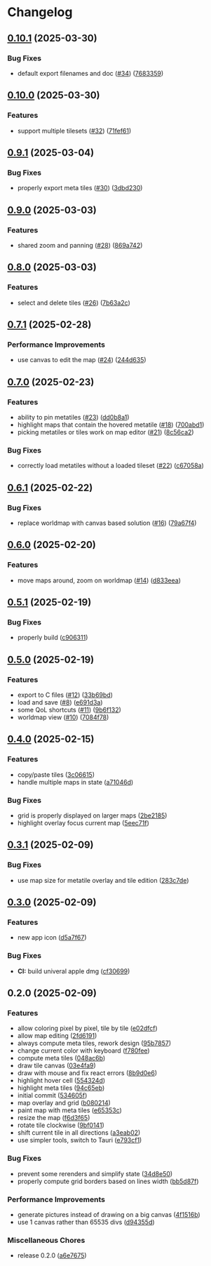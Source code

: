 # Changelog

## [0.10.1](https://github.com/digiz3d/gbge/compare/v0.10.0...v0.10.1) (2025-03-30)


### Bug Fixes

* default export filenames and doc ([#34](https://github.com/digiz3d/gbge/issues/34)) ([7683359](https://github.com/digiz3d/gbge/commit/7683359a6008e90d8ef013af167331f83030d63b))

## [0.10.0](https://github.com/digiz3d/gbge/compare/v0.9.1...v0.10.0) (2025-03-30)


### Features

* support multiple tilesets ([#32](https://github.com/digiz3d/gbge/issues/32)) ([71fef61](https://github.com/digiz3d/gbge/commit/71fef61a7b5f3894946994dba65687cd51fab557))

## [0.9.1](https://github.com/digiz3d/gbge/compare/v0.9.0...v0.9.1) (2025-03-04)


### Bug Fixes

* properly export meta tiles ([#30](https://github.com/digiz3d/gbge/issues/30)) ([3dbd230](https://github.com/digiz3d/gbge/commit/3dbd2305493cbbebfd43cd95ef1d836ac03c54ea))

## [0.9.0](https://github.com/digiz3d/gbge/compare/v0.8.0...v0.9.0) (2025-03-03)


### Features

* shared zoom and panning ([#28](https://github.com/digiz3d/gbge/issues/28)) ([869a742](https://github.com/digiz3d/gbge/commit/869a74241b56b7585967d116e65617eb2e6ab44f))

## [0.8.0](https://github.com/digiz3d/gbge/compare/v0.7.1...v0.8.0) (2025-03-03)


### Features

* select and delete tiles ([#26](https://github.com/digiz3d/gbge/issues/26)) ([7b63a2c](https://github.com/digiz3d/gbge/commit/7b63a2c228035ef8626f3d9588617bd50d45ee25))

## [0.7.1](https://github.com/digiz3d/gbge/compare/v0.7.0...v0.7.1) (2025-02-28)


### Performance Improvements

* use canvas to edit the map ([#24](https://github.com/digiz3d/gbge/issues/24)) ([244d635](https://github.com/digiz3d/gbge/commit/244d635eb19a2a06eea14d1afa249cd12ea5e807))

## [0.7.0](https://github.com/digiz3d/gbge/compare/v0.6.1...v0.7.0) (2025-02-23)


### Features

* ability to pin metatiles ([#23](https://github.com/digiz3d/gbge/issues/23)) ([dd0b8a1](https://github.com/digiz3d/gbge/commit/dd0b8a1e16e38d664911a0dfcdedd26ccc80d4f7))
* highlight maps that contain the hovered metatile ([#18](https://github.com/digiz3d/gbge/issues/18)) ([700abd1](https://github.com/digiz3d/gbge/commit/700abd19de6be891470afbffbd8d1d48a10327dc))
* picking metatiles or tiles work on map editor ([#21](https://github.com/digiz3d/gbge/issues/21)) ([8c56ca2](https://github.com/digiz3d/gbge/commit/8c56ca2b16c137d70f693eabea13563f4a7c430f))


### Bug Fixes

* correctly load metatiles without a loaded tileset ([#22](https://github.com/digiz3d/gbge/issues/22)) ([c67058a](https://github.com/digiz3d/gbge/commit/c67058a3488ab7542f182bf732dcdf976ab24d86))

## [0.6.1](https://github.com/digiz3d/gbge/compare/v0.6.0...v0.6.1) (2025-02-22)


### Bug Fixes

* replace worldmap with canvas based solution ([#16](https://github.com/digiz3d/gbge/issues/16)) ([79a67f4](https://github.com/digiz3d/gbge/commit/79a67f414cf4fe497062de45769512f3183948c4))

## [0.6.0](https://github.com/digiz3d/gbge/compare/v0.5.1...v0.6.0) (2025-02-20)


### Features

* move maps around, zoom on worldmap ([#14](https://github.com/digiz3d/gbge/issues/14)) ([d833eea](https://github.com/digiz3d/gbge/commit/d833eea19c6ae4687ad9af013cc6bd619b6db211))

## [0.5.1](https://github.com/digiz3d/gbge/compare/v0.5.0...v0.5.1) (2025-02-19)


### Bug Fixes

* properly build ([c906311](https://github.com/digiz3d/gbge/commit/c90631193a49dccbe8d70f88d12efe686e1f59ef))

## [0.5.0](https://github.com/digiz3d/gbge/compare/v0.4.0...v0.5.0) (2025-02-19)


### Features

* export to C files ([#12](https://github.com/digiz3d/gbge/issues/12)) ([33b69bd](https://github.com/digiz3d/gbge/commit/33b69bd838983d0e69041c15e8bd3865359d7681))
* load and save ([#8](https://github.com/digiz3d/gbge/issues/8)) ([e691d3a](https://github.com/digiz3d/gbge/commit/e691d3a764869a135aa9f01a38198170de472dba))
* some QoL shortcuts ([#11](https://github.com/digiz3d/gbge/issues/11)) ([9b6f132](https://github.com/digiz3d/gbge/commit/9b6f132349cbe4bffa1266dcdadc932240e96185))
* worldmap view ([#10](https://github.com/digiz3d/gbge/issues/10)) ([7084f78](https://github.com/digiz3d/gbge/commit/7084f78568720023ac54825ad830310ec4cef5cc))

## [0.4.0](https://github.com/digiz3d/gbge/compare/v0.3.1...v0.4.0) (2025-02-15)


### Features

* copy/paste tiles ([3c06615](https://github.com/digiz3d/gbge/commit/3c06615201054d6248eeb874841dc23a4c4a618a))
* handle multiple maps in state ([a71046d](https://github.com/digiz3d/gbge/commit/a71046db39026794e5a8195fdb066ad5c6c9463d))


### Bug Fixes

* grid is properly displayed on larger maps ([2be2185](https://github.com/digiz3d/gbge/commit/2be21852f83e65b9acb85a20babacb43de2cfbbb))
* highlight overlay focus current map ([5eec71f](https://github.com/digiz3d/gbge/commit/5eec71ff5a76d6b7bd1c2f9227949e632e768eab))

## [0.3.1](https://github.com/digiz3d/gbge/compare/v0.3.0...v0.3.1) (2025-02-09)


### Bug Fixes

* use map size for metatile overlay and tile edition ([283c7de](https://github.com/digiz3d/gbge/commit/283c7de1f20a4ad2d0a5adee0718dd290181bad5))

## [0.3.0](https://github.com/digiz3d/gbge/compare/v0.2.0...v0.3.0) (2025-02-09)


### Features

* new app icon ([d5a7f67](https://github.com/digiz3d/gbge/commit/d5a7f67ff76014d37cf57ddfd23a3b041ed4e612))


### Bug Fixes

* **CI:** build univeral apple dmg ([cf30699](https://github.com/digiz3d/gbge/commit/cf30699c322e89f1f3c26cb9543ef6a2c981f947))

## 0.2.0 (2025-02-09)


### Features

* allow coloring pixel by pixel, tile by tile ([e02dfcf](https://github.com/digiz3d/gbge/commit/e02dfcfd3055c9222731b19667f16752076178c7))
* allow map editing ([2fd6191](https://github.com/digiz3d/gbge/commit/2fd6191dbb2ac5da24bb8ffab5357f851f6451ae))
* always compute meta tiles, rework design ([95b7857](https://github.com/digiz3d/gbge/commit/95b7857666b1ab24ed6b975a7eb6d8734e7e2272))
* change current color with keyboard ([f780fee](https://github.com/digiz3d/gbge/commit/f780fee736734a2a48ba2856fc95e2e85ab14c6a))
* compute meta tiles ([048ac6b](https://github.com/digiz3d/gbge/commit/048ac6bf74cee9e58b50b73fe29fa9fe294c5725))
* draw tile canvas ([03e4fa9](https://github.com/digiz3d/gbge/commit/03e4fa939f28dee065bc0caea2ff6d6c2151e705))
* draw with mouse and fix react errors ([8b9d0e6](https://github.com/digiz3d/gbge/commit/8b9d0e67ff71e2fabf821dfc846bd36779f61740))
* highlight hover cell ([554324d](https://github.com/digiz3d/gbge/commit/554324deb34dae2035a7ff785922e53d088f087f))
* highlight meta tiles ([94c65eb](https://github.com/digiz3d/gbge/commit/94c65eb10008e051d64b82ccaa6d061924b06f6a))
* initial commit ([534605f](https://github.com/digiz3d/gbge/commit/534605f3bf1aaa7672513289768b26afcc267079))
* map overlay and grid ([b080214](https://github.com/digiz3d/gbge/commit/b080214af8ed7d6bdd3f7833b81edbad216bb8b5))
* paint map with meta tiles ([e65353c](https://github.com/digiz3d/gbge/commit/e65353cb20792e9055b8b7c40175871546079ccb))
* resize the map ([f6d3f65](https://github.com/digiz3d/gbge/commit/f6d3f6533907fd55c516738214a0a7cd23fda164))
* rotate tile clockwise ([9bf0141](https://github.com/digiz3d/gbge/commit/9bf0141d9f60cc9439e6753a0623749141a686f1))
* shift current tile in all directions ([a3eab02](https://github.com/digiz3d/gbge/commit/a3eab020a8cf679237ce69d9c31dd1a760ebb3f5))
* use simpler tools, switch to Tauri ([e793cf1](https://github.com/digiz3d/gbge/commit/e793cf1a10d1ee3de512005a54d4c9c38d92a16d))


### Bug Fixes

* prevent some rerenders and simplify state ([34d8e50](https://github.com/digiz3d/gbge/commit/34d8e50308bc966376a94ce4bb8ebf8535167927))
* properly compute grid borders based on lines width ([bb5d87f](https://github.com/digiz3d/gbge/commit/bb5d87fe83595180bd2e8c33b96d4f2e3ae811a2))


### Performance Improvements

* generate pictures instead of drawing on a big canvas ([4f1516b](https://github.com/digiz3d/gbge/commit/4f1516b9d2565df97ff7ff0986b7e904ce6b7931))
* use 1 canvas rather than 65535 divs ([d94355d](https://github.com/digiz3d/gbge/commit/d94355d62d84c2a4b47633ffae1f21cc89779aef))


### Miscellaneous Chores

* release 0.2.0 ([a6e7675](https://github.com/digiz3d/gbge/commit/a6e76755f0cba608296a81774c4baf0b32fa8386))
